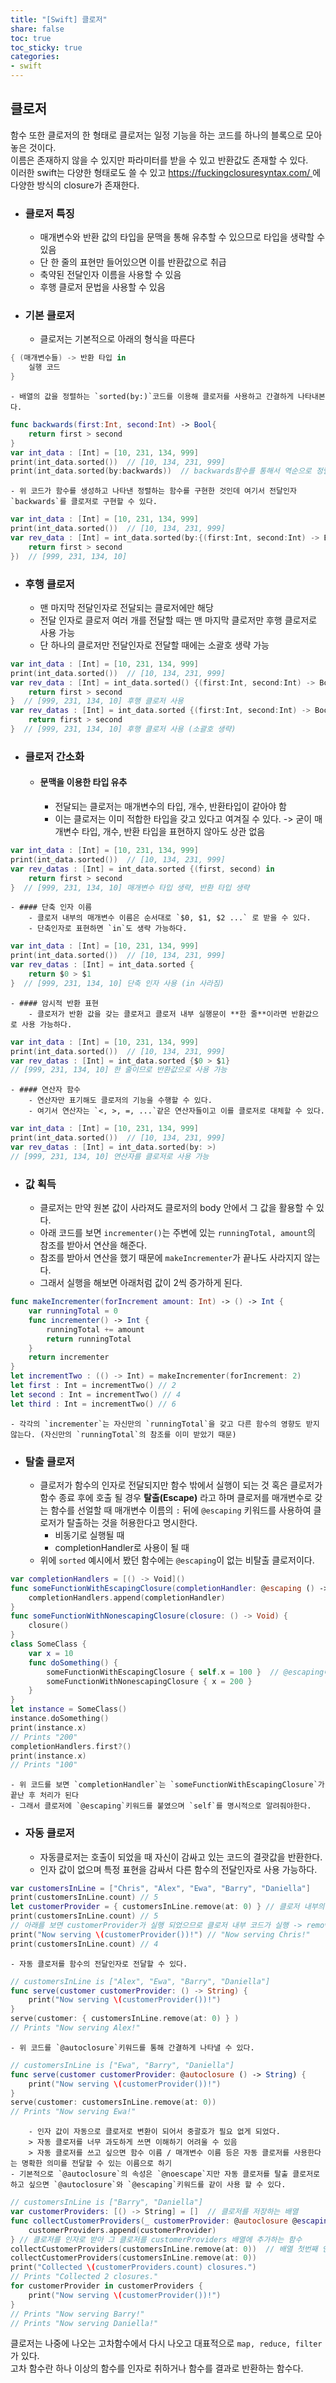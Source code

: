 ```yaml
---
title: "[Swift] 클로저"
share: false
toc: true
toc_sticky: true
categories:
- swift
---
```


## 클로저
함수 또한 클로저의 한 형태로 클로저는 일정 기능을 하는 코드를 하나의 블록으로 모아놓은 것이다.  
이름은 존재하지 않을 수 있지만 파라미터를 받을 수 있고 반환값도 존재할 수 있다.  
이러한 swift는 다양한 형태로도 쓸 수 있고 [https://fuckingclosuresyntax.com/ ](http://fuckingclosuresyntax.com)에 다양한 방식의 closure가 존재한다.  
- ### 클로저 특징  
	- 매개변수와 반환 값의 타입을 문맥을 통해 유추할 수 있으므로 타입을 생략할 수 있음  
	- 단 한 줄의 표현만 들어있으면 이를 반환값으로 취급  
	- 축약된 전달인자 이름을 사용할 수 있음  
	- 후행 클로저 문법을 사용할 수 있음  
- ### 기본 클로저  
	- 클로저는 기본적으로 아래의 형식을 따른다  
```swift
{ (매개변수들) -> 반환 타입 in
    실행 코드
}
```
	- 배열의 값을 정렬하는 `sorted(by:)`코드를 이용해 클로저를 사용하고 간결하게 나타내본다.  
```swift
func backwards(first:Int, second:Int) -> Bool{
    return first > second
}
var int_data : [Int] = [10, 231, 134, 999]
print(int_data.sorted())  // [10, 134, 231, 999]
print(int_data.sorted(by:backwards))  // backwards함수를 통해서 역순으로 정렬 가능하다 
```
	- 위 코드가 함수를 생성하고 나타낸 정렬하는 함수를 구현한 것인데 여기서 전달인자 `backwards`를 클로저로 구현할 수 있다.  
```swift
var int_data : [Int] = [10, 231, 134, 999]
print(int_data.sorted())  // [10, 134, 231, 999]
var rev_data : [Int] = int_data.sorted(by:{(first:Int, second:Int) -> Bool in
    return first > second
})  // [999, 231, 134, 10]
```
- ### 후행 클로저  
	- 맨 마지막 전달인자로 전달되는 클로저에만 해당  
	- 전달 인자로 클로저 여러 개를 전달할 때는 맨 마지막 클로저만 후행 클로저로 사용 가능  
	- 단 하나의 클로저만 전달인자로 전달할 때에는 소괄호 생략 가능  
```swift
var int_data : [Int] = [10, 231, 134, 999]
print(int_data.sorted())  // [10, 134, 231, 999]
var rev_data : [Int] = int_data.sorted() {(first:Int, second:Int) -> Bool in
    return first > second
}  // [999, 231, 134, 10] 후행 클로저 사용
var rev_datas : [Int] = int_data.sorted {(first:Int, second:Int) -> Bool in
    return first > second
}  // [999, 231, 134, 10] 후행 클로저 사용 (소괄호 생략)
```
- ### 클로저 간소화  
	- #### 문맥을 이용한 타입 유추  
		- 전달되는 클로저는 매개변수의 타입, 개수, 반환타입이 같아야 함  
		- 이는 클로저는 이미 적합한 타입을 갖고 있다고 여겨질 수 있다. -> 굳이 매개변수 타입, 개수, 반환 타입을 표현하지 않아도 상관 없음  
```swift
var int_data : [Int] = [10, 231, 134, 999]
print(int_data.sorted())  // [10, 134, 231, 999]
var rev_datas : [Int] = int_data.sorted {(first, second) in
    return first > second
}  // [999, 231, 134, 10] 매개변수 타입 생략, 반환 타입 생략
```
	- #### 단축 인자 이름  
		- 클로저 내부의 매개변수 이름은 순서대로 `$0, $1, $2 ...` 로 받을 수 있다.
		- 단축인자로 표현하면 `in`도 생략 가능하다.  
```swift
var int_data : [Int] = [10, 231, 134, 999]
print(int_data.sorted())  // [10, 134, 231, 999]
var rev_datas : [Int] = int_data.sorted {
    return $0 > $1
}  // [999, 231, 134, 10] 단축 인자 사용 (in 사라짐)
```
	- #### 암시적 반환 표현  
		- 클로저가 반환 값을 갖는 클로저고 클로저 내부 실행문이 **한 줄**이라면 반환값으로 사용 가능하다.  
```swift
var int_data : [Int] = [10, 231, 134, 999]
print(int_data.sorted())  // [10, 134, 231, 999]
var rev_datas : [Int] = int_data.sorted {$0 > $1}
// [999, 231, 134, 10] 한 줄이므로 반환값으로 사용 가능
```
	- #### 연산자 함수  
		- 연산자만 표기해도 클로저의 기능을 수행할 수 있다.  
		- 여기서 연산자는 `<, >, =, ...`같은 연산자들이고 이를 클로저로 대체할 수 있다.  
```swift
var int_data : [Int] = [10, 231, 134, 999]
print(int_data.sorted())  // [10, 134, 231, 999]
var rev_datas : [Int] = int_data.sorted(by: >)
// [999, 231, 134, 10] 연산자를 클로저로 사용 가능 
```
- ### 값 획득  
	- 클로저는 만약 원본 값이 사라져도 클로저의 body 안에서 그 값을 활용할 수 있다.  
	- 아래 코드를 보면 `incrementer()`는 주변에 있는 `runningTotal, amount`의 참조를 받아서 연산을 해준다.  
	- 참조를 받아서 연산을 했기 때문에 `makeIncrementer`가 끝나도 사라지지 않는다.  
	- 그래서 실행을 해보면 아래처럼 값이 2씩 증가하게 된다.  
```swift
func makeIncrementer(forIncrement amount: Int) -> () -> Int {
    var runningTotal = 0
    func incrementer() -> Int {
        runningTotal += amount
        return runningTotal
    }
    return incrementer
}
let incrementTwo : (() -> Int) = makeIncrementer(forIncrement: 2)
let first : Int = incrementTwo() // 2
let second : Int = incrementTwo() // 4
let third : Int = incrementTwo() // 6
```
	- 각각의 `incrementer`는 자신만의 `runningTotal`을 갖고 다른 함수의 영향도 받지 않는다. (자신만의 `runningTotal`의 참조를 이미 받았기 때문)  

- ### 탈출 클로저  
	- 클로저가 함수의 인자로 전달되지만 함수 밖에서 실행이 되는 것 혹은 클로저가 함수 종료 후에 호출 될 경우 **탈출(Escape)** 라고 하며 클로저를 매개변수로 갖는 함수를 선얼할 때 매개변수 이름의 `:` 뒤에 `@escaping` 키워드를 사용하여 클로저가 탈출하는 것을 허용한다고 명시한다.  
		- 비동기로 실행될 때  
		- completionHandler로 사용이 될 때  
	- 위에 `sorted` 예시에서 봤던 함수에는 `@escaping`이 없는 비탈출 클로저이다.  
```swift
var completionHandlers = [() -> Void]()
func someFunctionWithEscapingClosure(completionHandler: @escaping () -> Void) {
    completionHandlers.append(completionHandler)
}
func someFunctionWithNonescapingClosure(closure: () -> Void) {
    closure()
}
class SomeClass {
    var x = 10
    func doSomething() {
        someFunctionWithEscapingClosure { self.x = 100 }  // @escaping에는 self를 적어줘야 한다.  
        someFunctionWithNonescapingClosure { x = 200 }
    }
}
let instance = SomeClass()
instance.doSomething()
print(instance.x)
// Prints "200"
completionHandlers.first?()
print(instance.x)
// Prints "100"
```
	- 위 코드를 보면 `completionHandler`는 `someFunctionWithEscapingClosure`가 끝난 후 처리가 된다  
	- 그래서 클로저에 `@escaping`키워드를 붙였으며 `self`를 명시적으로 알려줘야한다.
- ### 자동 클로저  
	- 자동클로저는 호출이 되었을 때 자신이 감싸고 있는 코드의 결괏값을 반환한다.  
	- 인자 값이 없으며 특정 표현을 감싸서 다른 함수의 전달인자로 사용 가능하다.  
```swift
var customersInLine = ["Chris", "Alex", "Ewa", "Barry", "Daniella"]
print(customersInLine.count) // 5
let customerProvider = { customersInLine.remove(at: 0) } // 클로저 내부의 코드를 실행하지 않고 가지고만 있는다.
print(customersInLine.count) // 5
// 아래를 보면 customerProvider가 실행 되었으므로 클로저 내부 코드가 실행 -> remove 수행
print("Now serving \(customerProvider())!") // "Now serving Chris!"
print(customersInLine.count) // 4
```
	- 자동 클로저를 함수의 전달인자로 전달할 수 있다.  
```swift
// customersInLine is ["Alex", "Ewa", "Barry", "Daniella"]
func serve(customer customerProvider: () -> String) {
    print("Now serving \(customerProvider())!")
}
serve(customer: { customersInLine.remove(at: 0) } )
// Prints "Now serving Alex!"
```
	- 위 코드를 `@autoclosure`키워드를 통해 간결하게 나타낼 수 있다.  
```swift
// customersInLine is ["Ewa", "Barry", "Daniella"]
func serve(customer customerProvider: @autoclosure () -> String) {
    print("Now serving \(customerProvider())!")
}
serve(customer: customersInLine.remove(at: 0))
// Prints "Now serving Ewa!"
```
		- 인자 값이 자동으로 클로저로 변환이 되어서 중괄호가 필요 없게 되었다.
		> 자동 클로저를 너무 과도하게 쓰면 이해하기 어려울 수 있음  
		> 자동 클로저를 쓰고 싶으면 함수 이름 / 매개변수 이름 등은 자동 클로저를 사용한다는 명확한 의미를 전달할 수 있는 이름으로 하기
	- 기본적으로 `@autoclosure`의 속성은 `@noescape`지만 자동 클로저를 탈출 클로저로 하고 싶으면 `@autoclosure`와 `@escaping`키워드를 같이 사용 할 수 있다.
```swift
// customersInLine is ["Barry", "Daniella"]
var customerProviders: [() -> String] = []  // 클로저를 저장하는 배열
func collectCustomerProviders(_ customerProvider: @autoclosure @escaping () -> String) {
    customerProviders.append(customerProvider)
} // 클로저를 인자로 받아 그 클로저를 customerProviders 배열에 추가하는 함수
collectCustomerProviders(customersInLine.remove(at: 0))  // 배열 첫번째 인자를 뽑아서 customerProviders에 추가가 됨
collectCustomerProviders(customersInLine.remove(at: 0))
print("Collected \(customerProviders.count) closures.")
// Prints "Collected 2 closures."
for customerProvider in customerProviders {
    print("Now serving \(customerProvider())!")
}
// Prints "Now serving Barry!"
// Prints "Now serving Daniella!"
```


클로저는 나중에 나오는 고차함수에서 다시 나오고 대표적으로 `map, reduce, filter` 가 있다.  
고차 함수란 하나 이상의 함수를 인자로 취하거나 함수를 결과로 반환하는 함수다.
